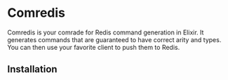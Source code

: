 # Comredis

Comredis is your comrade for Redis command generation in Elixir. It generates commands that are guaranteed to have correct arity and types. You can then use your favorite client to push them to Redis.

## Installation

